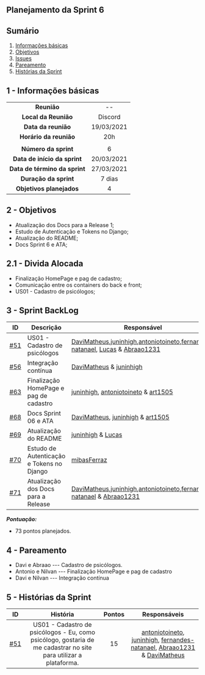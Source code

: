 ## Planejamento da Sprint 6

## Sumário

1. [Informações básicas](#1---informações-básicas)
1. [Objetivos](#2---objetivos)
1. [Issues](#3---issues)
1. [Pareamento](#4---pareamento)
1. [Histórias da Sprint](#5---Histórias-da-Sprint)


## 1 - Informações básicas

| | |
|:--:|:--:|
|**Reunião**|--|
|**Local da Reunião**|Discord|
|**Data da reunião**|19/03/2021|
|**Horário da reunião**|20h|
||||
|**Número da sprint**|6|
|**Data de início da sprint**|20/03/2021|
|**Data de término da sprint**|27/03/2021|
|**Duração da sprint**|7 dias|
|**Objetivos planejados**|4|  

## 2 - Objetivos

* Atualização dos Docs para a Release 1;
* Estudo de Autenticação e Tokens no Django;
* Atualização do README;
* Docs Sprint 6 e ATA;

## 2.1 - Divida Alocada

* Finalização HomePage e pag de cadastro;
* Comunicação entre os containers do back e front;
* US01 - Cadastro de psicólogos;

## 3 - Sprint BackLog
|ID | Descrição | Responsável| Pontuação |
|---|--------------------|--------------|------------- |
|[#51](https://github.com/fga-eps-mds/2020.2-CheeryUP/issues/51) |US01 - Cadastro de psicólogos  | [DaviMatheus](https://github.com/DaviMatheus),[juninhigh](https://github.com/juninhigh),[antoniotoineto](https://github.com/antoniotoineto),[fernandes-natanael](https://github.com/fernandes-natanael), [Lucas](https://github.com/mibasFerraz) & [Abraao1231](https://github.com/Abraao1231) | 15 |
|[#56](https://github.com/fga-eps-mds/2020.2-CheeryUP/issues/56) | Integração contínua | [DaviMatheus](https://github.com/DaviMatheus)  & [juninhigh](https://github.com/juninhigh) | 10 | 
|[#63](https://github.com/fga-eps-mds/2020.2-CheeryUP/issues/63) | Finalização HomePage e pag de cadastro | [juninhigh](https://github.com/juninhigh), [antoniotoineto](https://github.com/antoniotoineto) & [art1505](https://github.com/art1505) | 15 | 
|[#68](https://github.com/fga-eps-mds/2020.2-CheeryUP/issues/64) | Docs Sprint 06 e ATA  | [DaviMatheus](https://github.com/DaviMatheus), [juninhigh](https://github.com/juninhigh) & [art1505](https://github.com/art1505) | 3 | 
|[#69](https://github.com/fga-eps-mds/2020.2-CheeryUP/issues/69) | Atualização do README |  [juninhigh](https://github.com/juninhigh) & [Lucas](https://github.com/mibasFerraz)| 15 | 
|[#70](https://github.com/fga-eps-mds/2020.2-CheeryUP/issues/70) | Estudo de Autenticação e Tokens no Django | [mibasFerraz](https://github.com/mibasFerraz)| 5 |
|[#71](https://github.com/fga-eps-mds/2020.2-CheeryUP/issues/71) |Atualização dos Docs para a Release | [DaviMatheus](https://github.com/DaviMatheus),[juninhigh](https://github.com/juninhigh),[antoniotoineto](https://github.com/antoniotoineto),[fernandes-natanael](https://github.com/fernandes-natanael) & [Abraao1231](https://github.com/Abraao1231) | 15 |

***Pontuação:***
* 73 pontos planejados.

## 4 - Pareamento
* Davi e Abraao  --- Cadastro de psicólogos.
* Antonio e Nilvan --- Finalização HomePage e pag de cadastro 
* Davi e Nilvan --- Integração contínua

## 5 - Histórias da Sprint

 |ID|História|Pontos|Responsáveis|
|:-:|:-----:|:----:|:----------:|
|[#51](https://github.com/fga-eps-mds/2020.2-CheeryUP/issues/51)|US01 - Cadastro de psicólogos - Eu, como psicólogo, gostaria de me cadastrar no site para utilizar a plataforma.|15|[antoniotoineto](https://github.com/antoniotoineto), [juninhigh](https://github.com/juninhigh), [fernandes-natanael](https://github.com/fernandes-natanael), [Abraao1231](https://github.com/Abraao1231) & [DaviMatheus](https://github.com/DaviMatheus)|